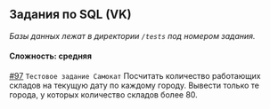## Задания по SQL (VK)

*Базы данных лежат в директории `/tests` под номером задания.*

#### Сложность: средняя

[#97](tests/97/97.md) `Тестовое задание Самокат` Посчитать количество работающих складов на текущую дату по каждому городу. Вывести только те города, у которых количество складов более 80.